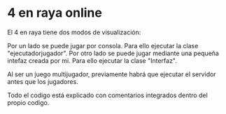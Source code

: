 # 4 en raya online

El 4 en raya tiene dos modos de visualización:

Por un lado se puede jugar por consola. Para ello ejecutar la clase "ejecutadorjugador".
Por otro lado se puede jugar mediante una pequeña intefaz creada por mi. Para ello ejecutar la clase "Interfaz".

Al ser un juego multijugador, previamente habrá que ejecutar el servidor antes que los jugadores.

Todo el codigo está explicado con comentarios integrados dentro del propio codigo.
